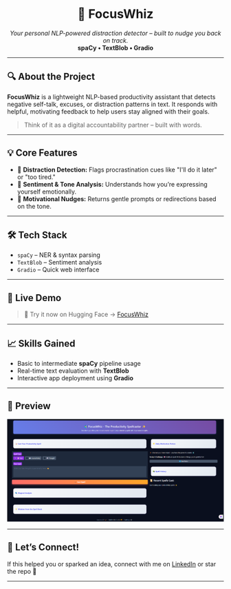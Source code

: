 <h1 align="center">🧠 FocusWhiz</h1>
<p align="center">
  <em>Your personal NLP-powered distraction detector – built to nudge you back on track.</em><br>
  <strong>spaCy • TextBlob • Gradio</strong>
</p>

---

## 🔍 About the Project

**FocusWhiz** is a lightweight NLP-based productivity assistant that detects negative self-talk, excuses, or distraction patterns in text. It responds with helpful, motivating feedback to help users stay aligned with their goals.

> Think of it as a digital accountability partner – built with words.

---

## 💡 Core Features

- 🧠 **Distraction Detection:** Flags procrastination cues like "I'll do it later" or "too tired."
- 💬 **Sentiment & Tone Analysis:** Understands how you’re expressing yourself emotionally.
- 🔄 **Motivational Nudges:** Returns gentle prompts or redirections based on the tone.

---

## 🛠️ Tech Stack

- `spaCy` – NER & syntax parsing  
- `TextBlob` – Sentiment analysis  
- `Gradio` – Quick web interface  

---

## 🚀 Live Demo

> 🔗 Try it now on Hugging Face → [FocusWhiz](https://huggingface.co/spaces/itsmemauli/focuswhiz)

---

## 📈 Skills Gained

- Basic to intermediate **spaCy** pipeline usage  
- Real-time text evaluation with **TextBlob**  
- Interactive app deployment using **Gradio**

---

## 📸 Preview

![FocusWhiz UI](https://github.com/itsmemauliii/FocusWhiz/blob/main/FocusWhiz%20UI.png)

---

## 🤝 Let’s Connect!

If this helped you or sparked an idea, connect with me on [LinkedIn](https://www.linkedin.com/in/itsmemauliii) or star the repo 💫

---

